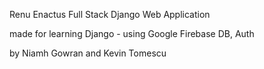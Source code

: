 Renu Enactus Full Stack Django Web Application

made for learning Django - using Google Firebase DB, Auth 

by Niamh Gowran and Kevin Tomescu
